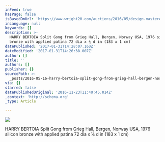 ```yaml
---
inFeed: true
hasPage: false
isBasedOnUrl: 'https://www.wright20.com/auctions/2016/05/design-masterworks/29'
inLanguage: null
keywords: []
description: >-
  HARRY BERTOIA Split Gong from Grieg Hall, Bergen, Norway USA, 1976 silicon
  bronze with applied patina 72 dia x ¼ d in (183 x 1 cm)
datePublished: '2017-01-31T14:28:07.160Z'
dateModified: '2017-01-31T14:26:38.007Z'
author: []
title: ''
authors: []
publisher: {}
sourcePath: >-
  _posts/2016-05-16-harry-bertoia-split-gong-from-grieg-hall-bergen-norway-usa.md
via: {}
starred: false
datePublishedOriginal: '2016-11-23T11:40:45.014Z'
_context: 'http://schema.org'
_type: Article

---
```

![](https://the-grid-user-content.s3-us-west-2.amazonaws.com/49ae4380-1099-4cca-ac90-51df7f2606ad.jpg)

HARRY BERTOIA Split Gong from Grieg Hall, Bergen, Norway USA, 1976 silicon bronze with applied patina 72 dia x ¼ d in (183 x 1 cm)